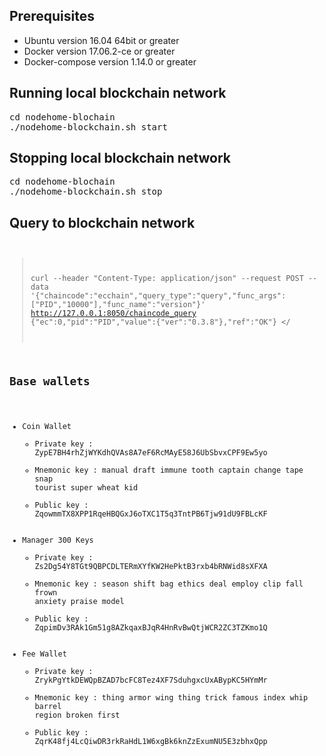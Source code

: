 Prerequisites
--------------------------------------------
* Ubuntu version 16.04 64bit or greater
* Docker version 17.06.2-ce or greater
* Docker-compose version 1.14.0 or greater

Running local blockchain network
--------------------------------------------

<pre>
cd nodehome-blochain
./nodehome-blockchain.sh start
</pre>

Stopping local blockchain network
--------------------------------------------

<pre>
cd nodehome-blochain
./nodehome-blockchain.sh stop
</pre>

Query to blockchain network
--------------------------------------------

<pre-wrap><code>
> curl --header "Content-Type: application/json" --request POST --data '{"chaincode":"ecchain","query_type":"query","func_args":["PID","10000"],"func_name":"version"}' http://127.0.0.1:8050/chaincode_query
> {"ec":0,"pid":"PID","value":{"ver":"0.3.8"},"ref":"OK"}
</

Base wallets
--------------------------------------------

* Coin Wallet
  * Private key : ZypE7BH4rhZjWYKdhQVAs8A7eF6RcMAyE58J6UbSbvxCPF9Ew5yo
  * Mnemonic key : manual draft immune tooth captain change tape snap tourist super wheat kid
  * Public key : ZqowmmTX8XPP1RqeHBQGxJ6oTXC1T5q3TntPB6Tjw91dU9FBLcKF
* Manager 300 Keys
  * Private key : Zs2Dg54Y8TGt9QBPCDLTERmXYfKW2HePktB3rxb4bRNWid8sXFXA
  * Mnemonic key : season shift bag ethics deal employ clip fall frown anxiety praise model 
  * Public key : ZqpimDv3RAk1Gm51g8AZkqaxBJqR4HnRvBwQtjWCR2ZC3TZKmo1Q
* Fee Wallet
  * Private key : ZrykPgYtkDEWQpBZAD7bcFC8Tez4XF7SduhgxcUxABypKC5HYmMr
  * Mnemonic key : thing armor wing thing trick famous index whip barrel region broken first 
  * Public key : ZqrK48fj4LcQiwDR3rkRaHdL1W6xgBk6knZzExumNU5E3zbhxQpp
